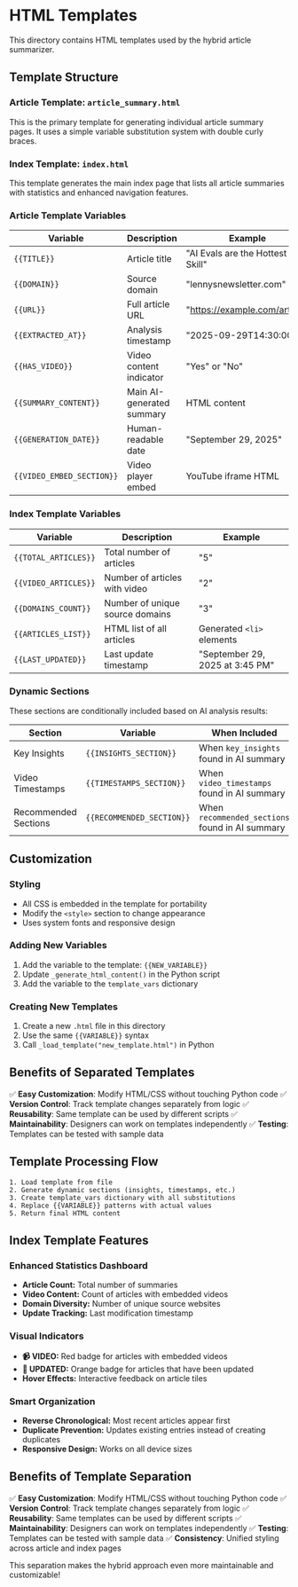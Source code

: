 # HTML Templates

This directory contains HTML templates used by the hybrid article summarizer.

## Template Structure

### Article Template: `article_summary.html`

This is the primary template for generating individual article summary pages. It uses a simple variable substitution system with double curly braces.

### Index Template: `index.html`

This template generates the main index page that lists all article summaries with statistics and enhanced navigation features.

### Article Template Variables

| Variable | Description | Example |
|----------|-------------|---------|
| `{{TITLE}}` | Article title | "AI Evals are the Hottest New Skill" |
| `{{DOMAIN}}` | Source domain | "lennysnewsletter.com" |
| `{{URL}}` | Full article URL | "https://example.com/article" |
| `{{EXTRACTED_AT}}` | Analysis timestamp | "2025-09-29T14:30:00" |
| `{{HAS_VIDEO}}` | Video content indicator | "Yes" or "No" |
| `{{SUMMARY_CONTENT}}` | Main AI-generated summary | HTML content |
| `{{GENERATION_DATE}}` | Human-readable date | "September 29, 2025" |
| `{{VIDEO_EMBED_SECTION}}` | Video player embed | YouTube iframe HTML |

### Index Template Variables

| Variable | Description | Example |
|----------|-------------|---------|
| `{{TOTAL_ARTICLES}}` | Total number of articles | "5" |
| `{{VIDEO_ARTICLES}}` | Number of articles with video | "2" |
| `{{DOMAINS_COUNT}}` | Number of unique source domains | "3" |
| `{{ARTICLES_LIST}}` | HTML list of all articles | Generated `<li>` elements |
| `{{LAST_UPDATED}}` | Last update timestamp | "September 29, 2025 at 3:45 PM" |

### Dynamic Sections

These sections are conditionally included based on AI analysis results:

| Section | Variable | When Included |
|---------|----------|---------------|
| Key Insights | `{{INSIGHTS_SECTION}}` | When `key_insights` found in AI summary |
| Video Timestamps | `{{TIMESTAMPS_SECTION}}` | When `video_timestamps` found in AI summary |
| Recommended Sections | `{{RECOMMENDED_SECTION}}` | When `recommended_sections` found in AI summary |

## Customization

### Styling
- All CSS is embedded in the template for portability
- Modify the `<style>` section to change appearance
- Uses system fonts and responsive design

### Adding New Variables
1. Add the variable to the template: `{{NEW_VARIABLE}}`
2. Update `_generate_html_content()` in the Python script
3. Add the variable to the `template_vars` dictionary

### Creating New Templates
1. Create a new `.html` file in this directory
2. Use the same `{{VARIABLE}}` syntax
3. Call `_load_template("new_template.html")` in Python

## Benefits of Separated Templates

✅ **Easy Customization**: Modify HTML/CSS without touching Python code
✅ **Version Control**: Track template changes separately from logic
✅ **Reusability**: Same template can be used by different scripts
✅ **Maintainability**: Designers can work on templates independently
✅ **Testing**: Templates can be tested with sample data

## Template Processing Flow

```
1. Load template from file
2. Generate dynamic sections (insights, timestamps, etc.)
3. Create template_vars dictionary with all substitutions
4. Replace {{VARIABLE}} patterns with actual values
5. Return final HTML content
```

## Index Template Features

### Enhanced Statistics Dashboard
- **Article Count:** Total number of summaries
- **Video Content:** Count of articles with embedded videos
- **Domain Diversity:** Number of unique source websites
- **Update Tracking:** Last modification timestamp

### Visual Indicators
- **📹 VIDEO:** Red badge for articles with embedded videos
- **🔄 UPDATED:** Orange badge for articles that have been updated
- **Hover Effects:** Interactive feedback on article tiles

### Smart Organization
- **Reverse Chronological:** Most recent articles appear first
- **Duplicate Prevention:** Updates existing entries instead of creating duplicates
- **Responsive Design:** Works on all device sizes

## Benefits of Template Separation

✅ **Easy Customization**: Modify HTML/CSS without touching Python code
✅ **Version Control**: Track template changes separately from logic
✅ **Reusability**: Same templates can be used by different scripts
✅ **Maintainability**: Designers can work on templates independently
✅ **Testing**: Templates can be tested with sample data
✅ **Consistency**: Unified styling across article and index pages

This separation makes the hybrid approach even more maintainable and customizable!